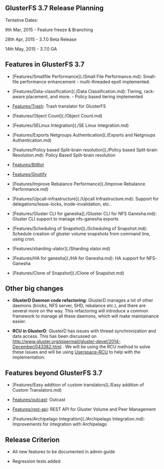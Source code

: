 GlusterFS 3.7 Release Planning
------------------------------

Tentative Dates:

9th Mar, 2015 - Feature freeze & Branching

28th Apr, 2015 - 3.7.0 Beta Release

14th May, 2015 - 3.7.0 GA

Features in GlusterFS 3.7
-------------------------

*  [Features/Smallfile Performance](./Small File Performance.md):
Small-file performance enhancement - multi-threaded epoll implemented.

*  [Features/Data-classification](./Data Classification.md):
Tiering, rack-aware placement, and more. - Policy based tiering
implemented

*  [Features/Trash](./Trash.md): Trash translator for
GlusterFS

*  [Features/Object Count](./Object Count.md)

*  [Features/SELinux Integration](./SE Linux Integration.md)

*  [Features/Exports Netgroups Authentication](./Exports and Netgroups Authentication.md)

*  [Features/Policy based Split-brain resolution](./Policy based Split-brain Resolution.md): Policy Based
Split-brain resolution

*  [Features/BitRot](./BitRot.md)

*  [Features/Gnotify](./Gnotify.md)

*  [Features/Improve Rebalance Performance](./Improve Rebalance Performance.md)

*  [Features/Upcall-infrastructure](./Upcall Infrastructure.md):
Support for delegations/lease-locks, inode-invalidation, etc..

*  [Features/Gluster CLI for ganesha](./Gluster CLI for NFS Ganesha.md): Gluster CLI
support to manage nfs-ganesha exports

*  [Features/Scheduling of Snapshot](./Scheduling of Snapshot.md): Schedule creation
of gluster volume snapshots from command line, using cron.

*  [Features/sharding-xlator](./Sharding xlator.md)

*  [Features/HA for ganesha](./HA for Ganesha.md): HA
support for NFS-Ganesha

*  [Features/Clone of Snapshot](./Clone of Snapshot.md)

Other big changes
-----------------

*  **GlusterD Daemon code
refactoring**: GlusterD
manages a lot of other daemons (bricks, NFS server, SHD, rebalance
etc.), and there are several more on the way. This refactoring will
introduce a common framework to manage all these daemons, which will
make maintainance easier.

*  **RCU in GlusterD**: GlusterD has issues
with thread synchronization and data access. This has been discussed on
<http://www.gluster.org/pipermail/gluster-devel/2014-December/043382.html>
. We will be using the RCU method to solve these issues and will be
using [Userspace-RCU](http://urcu.so) to help with the implementation.

Features beyond GlusterFS 3.7
-----------------------------

*  [Features/Easy addition of custom translators](./Easy addition of Custom Translators.md)

*  [Features/outcast](./Outcast.md): Outcast

*  [Features/rest-api](./rest-api.md): REST API for
Gluster Volume and Peer Management

*  [Features/Archipelago Integration](./Archipelago Integration.md):
Improvements for integration with Archipelago

Release Criterion
-----------------

-   All new features to be documented in admin guide

-   Regression tests added
